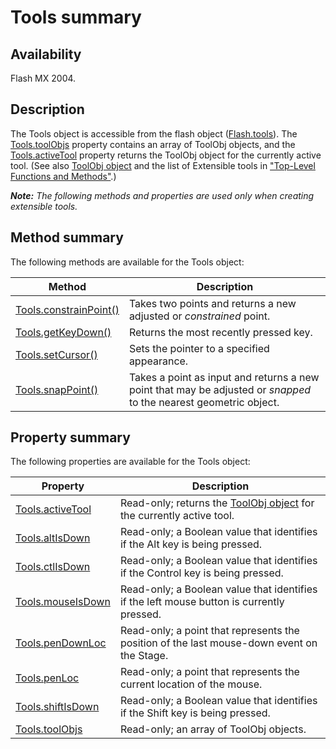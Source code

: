 # Tools summary

## Availability

Flash MX 2004.

## Description

The Tools object is accessible from the flash object ([Flash.tools](../Flash_object/Flash76.md)). The [Tools.toolObjs](../Tools_object/Tools11.md) property contains an array of ToolObj objects, and the [Tools.activeTool](../Tools_object/Tools.md) property returns the ToolObj object for the currently active tool. (See also [ToolObj object](../ToolObj_object/ToolObj_summary.md) and the list of Extensible tools in ["Top-Level Functions and Methods"](../Top-level_functions_and_methods/Top.md).)

***Note:** The following methods and properties are used only when creating extensible tools.*

## Method summary

The following methods are available for the Tools object:

| **Method** | **Description** |
| --- | --- |
| [Tools.constrainPoint()](../Tools_object/Tools2.md) | Takes two points and returns a new adjusted or *constrained* point. |
| [Tools.getKeyDown()](../Tools_object/Tools4.md) | Returns the most recently pressed key. |
| [Tools.setCursor()](../Tools_object/Tools8.md) | Sets the pointer to a specified appearance. |
| [Tools.snapPoint()](../Tools_object/Tools10.md) | Takes a point as input and returns a new point that may be adjusted or *snapped* to the nearest geometric object. |

## Property summary

The following properties are available for the Tools object:

| **Property** | **Description** |
| --- | --- |
| [Tools.activeTool](../Tools_object/Tools.md) | Read-only; returns the [ToolObj object](../ToolObj_object/ToolObj_summary.md) for the currently active tool. |
| [Tools.altIsDown](../Tools_object/Tools1.md) | Read-only; a Boolean value that identifies if the Alt key is being pressed. |
| [Tools.ctlIsDown](../Tools_object/Tools3.md) | Read-only; a Boolean value that identifies if the Control key is being pressed. |
| [Tools.mouseIsDown](../Tools_object/Tools5.md) | Read-only; a Boolean value that identifies if the left mouse button is currently pressed. |
| [Tools.penDownLoc](../Tools_object/Tools6.md) | Read-only; a point that represents the position of the last mouse-down event on the Stage. |
| [Tools.penLoc](../Tools_object/Tools7.md) | Read-only; a point that represents the current location of the mouse. |
| [Tools.shiftIsDown](../Tools_object/Tools9.md) | Read-only; a Boolean value that identifies if the Shift key is being pressed. |
| [Tools.toolObjs](../Tools_object/Tools11.md) | Read-only; an array of ToolObj objects. |
